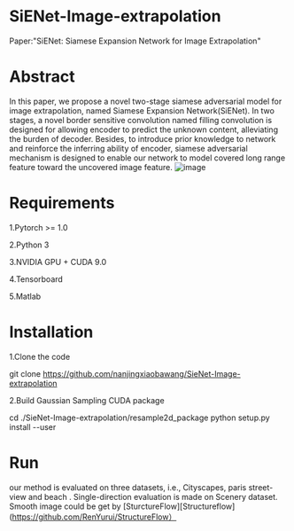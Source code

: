 # SiENet-Image-extrapolation
Paper:"SiENet: Siamese Expansion Network for Image Extrapolation"
# Abstract
In this paper, we propose a novel two-stage siamese adversarial model for image extrapolation, named Siamese Expansion Network(SiENet). In two stages, a novel border sensitive convolution named filling convolution is designed for allowing encoder to predict the unknown content, alleviating the burden of decoder. Besides, to introduce prior knowledge to network and reinforce the inferring ability of encoder, siamese adversarial mechanism is designed to enable our network to model covered long range feature toward the uncovered image feature.
 ![image](https://github.com/nanjingxiaobawang/SieNet-Image-extrapolation/blob/master/structure.png)
# Requirements

1.Pytorch >= 1.0

2.Python 3

3.NVIDIA GPU + CUDA 9.0

4.Tensorboard

5.Matlab

# Installation

1.Clone the code

git clone https://github.com/nanjingxiaobawang/SieNet-Image-extrapolation

2.Build Gaussian Sampling CUDA package

cd ./SieNet-Image-extrapolation/resample2d_package
python setup.py install --user


# Run 
our method is evaluated on three datasets, i.e., Cityscapes, paris street-view and beach . Single-direction evaluation is made on Scenery dataset. Smooth image
could be get by [SturctureFlow][Structureflow](https://github.com/RenYurui/StructureFlow）
